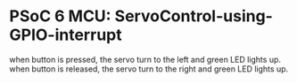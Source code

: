 # PSoC 6 MCU: ServoControl-using-GPIO-interrupt
when button is pressed, the servo turn to the left and green LED lights up.
when button is released, the servo turn to the right and green LED lights up.
